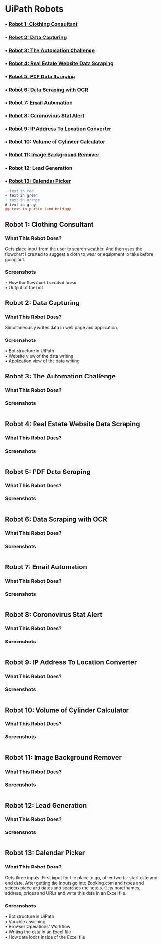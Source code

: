 # UiPath Robots
### • [Robot 1: Clothing Consultant](#robot-1)
### • [Robot 2: Data Capturing](#robot-2)
### • [Robot 3: The Automation Challenge](#robot-3)
### • [Robot 4: Real Estate Website Data Scraping](#robot-4)
### • [Robot 5: PDF Data Scraping](#robot-5)
### • [Robot 6: Data Scraping with OCR](#robot-6)
### • [Robot 7: Email Automation](#robot-7)
### • [Robot 8: Coronovirus Stat Alert](#robot-8)
### • [Robot 9: IP Address To Location Converter](#robot-9)
### • [Robot 10: Volume of Cylinder Calculator](#robot-10)
### • [Robot 11: Image Background Remover](#robot-11)
### • [Robot 12: Lead Generation](#robot-12)
### • [Robot 13: Calendar Picker](#robot-13)

```diff
- text in red
+ text in green
! text in orange
# text in gray
@@ text in purple (and bold)@@
```
## Robot 1: Clothing Consultant <a name="robot-1"></a>
### What This Robot Does?
Gets place input from the user to search weather.
And then uses the flowchart I created to suggest a cloth to wear or equipment to take before going out.
### Screenshots
<div>
  • How the flowchart I created looks
  <div align="center">    
    <img src="https://github.com/FikretGezer/UiPathRobots/assets/64322071/fb380085-6acc-4b8e-ac9e-aecec68a3bc6" alt="" />
  </div>
</div>
<div>
  • Output of the bot
  <div align="center">    
    <img src="https://github.com/FikretGezer/UiPathRobots/assets/64322071/57e70963-7b03-48ee-a806-f925616b82a2" alt="" />
  </div>
</div>

## Robot 2: Data Capturing <a name="robot-2"></a>
### What This Robot Does?
Simultaneously writes data in web page and application.
### Screenshots
<div>
  • Bot structure in UiPath
  <div align="center">    
    <img src="https://github.com/FikretGezer/UiPathRobots/assets/64322071/2080bd92-94a3-4688-a03f-5a00595a3205" alt="" />
  </div>
</div>
<div>
  • Website view of the data writing
  <div align="center">    
    <img src="https://github.com/FikretGezer/UiPathRobots/assets/64322071/4bb357ca-ad53-40bd-8771-8a6543e9db15" alt="" />
  </div>
</div>
<div>
  • Application view of the data writing
  <div align="center">    
    <img src="https://github.com/FikretGezer/UiPathRobots/assets/64322071/499a153e-85d7-4d8a-a2fc-7754619266d1" alt="" />
  </div>
</div>

## Robot 3: The Automation Challenge <a name="robot-3"></a>
### What This Robot Does?
### Screenshots
<div>
  <div align="center">    
    <img src="https://github.com/FikretGezer/UiPathRobots/assets/64322071/1975e013-d2e3-47f8-acb9-5212e2626c14" alt="" />
  </div>
</div>
<div>
  <div align="center">    
    <img src="https://github.com/FikretGezer/UiPathRobots/assets/64322071/8b4ab54a-acf3-49b7-af8a-8507aed6e222" alt="" />
  </div>
</div>
<div>
  <div align="center">    
    <img src="https://github.com/FikretGezer/UiPathRobots/assets/64322071/2f652b1a-8269-4ace-993b-b6e8ae4ebcfb" alt="" />
  </div>
</div>

## Robot 4: Real Estate Website Data Scraping <a name="robot-4"></a>
### What This Robot Does?
### Screenshots
<div>
  <div align="center">    
    <img src="https://github.com/FikretGezer/UiPathRobots/assets/64322071/6d496530-cec2-4237-8441-a337e5222271" alt="" />
  </div>
</div>
<div>
  <div align="center">    
    <img src="https://github.com/FikretGezer/UiPathRobots/assets/64322071/c6c3806d-3f4c-4e33-9ba7-d0335e1abd3a" alt="" />
  </div>
</div>
<div>
  <div align="center">    
    <img src="https://github.com/FikretGezer/UiPathRobots/assets/64322071/e31c8dfc-ebcb-43d6-9708-a70a60ce5d8e" alt="" />
  </div>
</div>
<div>
  <div align="center">    
    <img src="https://github.com/FikretGezer/UiPathRobots/assets/64322071/fc997b2e-109d-42f1-9454-c4a669016376" alt="" />
  </div>
</div>
<div>
  <div align="center">    
    <img src="https://github.com/FikretGezer/UiPathRobots/assets/64322071/10a9150e-c6f8-4ab2-8c64-1439a2ab6601" alt="" />
  </div>
</div>

## Robot 5: PDF Data Scraping <a name="robot-5"></a>
### What This Robot Does?
### Screenshots
<div>
  <div align="center">    
    <img src="https://github.com/FikretGezer/UiPathRobots/assets/64322071/a42ac6a7-b6fd-4d80-89c7-30fe9b4b87f6" alt="" />
  </div>
</div>
<div>
  <div align="center">    
    <img src="https://github.com/FikretGezer/UiPathRobots/assets/64322071/bc81030b-daf4-4c3d-b8e8-a9e4a3cafd41" alt="" />
  </div>
</div>

## Robot 6: Data Scraping with OCR <a name="robot-6"></a>
### What This Robot Does?
### Screenshots
<div>
  <div align="center">    
    <img src="https://github.com/FikretGezer/UiPathRobots/assets/64322071/6c90f997-c0a0-4279-9bfa-3d861f4523b8" alt="" />
  </div>
</div>
<div>
  <div align="center">    
    <img src="https://github.com/FikretGezer/UiPathRobots/assets/64322071/baac3297-a4cb-4a20-8ade-f13c50f849df" alt="" />
  </div>
</div>
<div>
  <div align="center">    
    <img src="https://github.com/FikretGezer/UiPathRobots/assets/64322071/1802bb85-19c3-438d-866f-a9aa17ea4d02" alt="" />
  </div>
</div>
<div>
  <div align="center">    
    <img src="https://github.com/FikretGezer/UiPathRobots/assets/64322071/9ddb703a-b4fd-4b9f-9d73-cf4d531a11ed" alt="" />
  </div>
</div>

## Robot 7: Email Automation <a name="robot-7"></a>
### What This Robot Does?
### Screenshots
<div>
  <div align="center">    
    <img src="https://github.com/FikretGezer/UiPathRobots/assets/64322071/9d632c2b-3a71-4aab-b3c2-a70bcc105193" alt="" />
  </div>
</div>
<div>
  <div align="center">    
    <img src="https://github.com/FikretGezer/UiPathRobots/assets/64322071/836835e2-f905-401b-accc-6aef12921566" alt="" />
  </div>
</div>
<div>
  <div align="center">    
    <img src="https://github.com/FikretGezer/UiPathRobots/assets/64322071/31cd6120-1728-4c7b-b131-7cf6c957010e" alt="" />
  </div>
</div>
<div>
  <div align="center">    
    <img src="https://github.com/FikretGezer/UiPathRobots/assets/64322071/75e25215-7443-497e-b580-58fdf7727b7a" alt="" />
  </div>
</div>
<div>
  <div align="center">    
    <img src="https://github.com/FikretGezer/UiPathRobots/assets/64322071/b518fedc-98ce-4f41-bc63-5a9c805bd993" alt="" />
  </div>
</div>

## Robot 8: Coronovirus Stat Alert <a name="robot-8"></a>
### What This Robot Does?
### Screenshots
<div>
  <div align="center">    
    <img src="https://github.com/FikretGezer/UiPathRobots/assets/64322071/fccdbdac-864a-4a25-b146-684ddee9deaa" alt="" />
  </div>
</div>
<div>
  <div align="center">    
    <img src="https://github.com/FikretGezer/UiPathRobots/assets/64322071/8fd2a27c-f31e-4d0f-89ce-c57f3d503311" alt="" />
  </div>
</div>
<div>
  <div align="center">    
    <img src="https://github.com/FikretGezer/UiPathRobots/assets/64322071/2c72e203-c686-4f27-aee2-a62d6d8b79bf" alt="" />
  </div>
</div>
<div>
  <div align="center">    
    <img src="https://github.com/FikretGezer/UiPathRobots/assets/64322071/6e90bb7d-82ef-4600-9363-8789529ed707" alt="" />
  </div>
</div>

## Robot 9: IP Address To Location Converter <a name="robot-9"></a>
### What This Robot Does?
### Screenshots
<div>
  <div align="center">    
    <img src="https://github.com/FikretGezer/UiPathRobots/assets/64322071/2b53f6b8-03f0-4432-a859-d10f2e1853ea" alt="" />
  </div>
</div>
<div>
  <div align="center">    
    <img src="https://github.com/FikretGezer/UiPathRobots/assets/64322071/a34762f0-ddd4-4263-b4a9-4bb76eaca268" alt="" />
  </div>
</div>
<div>
  <div align="center">    
    <img src="https://github.com/FikretGezer/UiPathRobots/assets/64322071/0e82206c-781c-41ac-b266-039ed88ec5c4" alt="" />
  </div>
</div>

## Robot 10: Volume of Cylinder Calculator <a name="robot-10"></a>
### What This Robot Does?
### Screenshots
<div>
  <div align="center">    
    <img src="https://github.com/FikretGezer/UiPathRobots/assets/64322071/05993710-9485-42e1-8e10-3ad714c23191" alt="" />
  </div>
</div>
<div>
  <div align="center">    
    <img src="https://github.com/FikretGezer/UiPathRobots/assets/64322071/84ccc176-44bc-4559-a531-e478eeeb24e2" alt="" />
  </div>
</div>
<div>
  <div align="center">    
    <img src="https://github.com/FikretGezer/UiPathRobots/assets/64322071/a3d07cf8-2177-4e85-b4df-4d078185cfbe" alt="" />
  </div>
</div>

## Robot 11: Image Background Remover <a name="robot-11"></a>
### What This Robot Does?
### Screenshots
<div>
  <div align="center">    
    <img src="https://github.com/FikretGezer/UiPathRobots/assets/64322071/d1c2e73d-9314-40a8-bdb9-ed83dfafa381" alt="" />
  </div>
</div>
<div>
  <div align="center">    
    <img src="https://github.com/FikretGezer/UiPathRobots/assets/64322071/6865c4ff-c89f-4cdf-a1bd-68de4427ae1a" alt="" />
  </div>
</div>
<div>
  <div align="center">    
    <img src="https://github.com/FikretGezer/UiPathRobots/assets/64322071/5b56a27a-fee6-4f7b-a817-891f44bf8663" alt="" />
  </div>
</div>
<div>
  <div align="center">    
    <img src="https://github.com/FikretGezer/UiPathRobots/assets/64322071/843b4a58-5cd2-4acb-91ba-d6e0bb0724c7" alt="" />
  </div>
</div>
<div>
  <div align="center">    
    <img src="https://github.com/FikretGezer/UiPathRobots/assets/64322071/da3c2cfd-93f2-4753-b5e4-9eaa43cb1c06" alt="" />
  </div>
</div>

## Robot 12: Lead Generation <a name="robot-12"></a>
### What This Robot Does?
### Screenshots
<div>
  <div align="center">    
    <img src="https://github.com/FikretGezer/UiPathRobots/assets/64322071/37d39579-8b25-4c30-bee9-e616c4c837c8" alt="" />
  </div>
</div>
<div>
  <div align="center">    
    <img src="https://github.com/FikretGezer/UiPathRobots/assets/64322071/78d6c454-7aec-48fb-a0c9-5565f132908e" alt="" />
  </div>
</div>
<div>
  <div align="center">    
    <img src="https://github.com/FikretGezer/UiPathRobots/assets/64322071/aa4ce264-ae1e-4d84-95ba-7c543bdc46d0" alt="" />
  </div>
</div>
<div>
  <div align="center">    
    <img src="https://github.com/FikretGezer/UiPathRobots/assets/64322071/9f542173-1a4f-4a71-a0aa-f729e98b1883" alt="" />
  </div>
</div>
<div>
  <div align="center">    
    <img src="https://github.com/FikretGezer/UiPathRobots/assets/64322071/24eed79d-ce43-4204-b674-b14e248dd662" alt="" />
  </div>
</div>

## Robot 13: Calendar Picker <a name="robot-13"></a>
### What This Robot Does?
Gets three inputs. First input for the place to go, other two for start date and end date. After getting the inputs go into Booking.com and types and selects place and dates and searches the hotels. Gets hotel names, address, prices and URLs and write this data in an Excel file.
### Screenshots
<div>
  • Bot structure in UiPath
  <div align="center">    
    <img src="https://github.com/FikretGezer/UiPathRobots/assets/64322071/872937c0-c057-4442-9d81-1a7d2507901e" alt="" />
  </div>
</div>
<div>
  • Variable assigning
  <div align="center">    
    <img src="https://github.com/FikretGezer/UiPathRobots/assets/64322071/aae2122d-00da-461c-bcc2-ffcb0e3e9da5" alt="" />
  </div>
</div>
<div>
  • Browser Operations' Workflow
  <div align="center">    
    <img src="https://github.com/FikretGezer/UiPathRobots/assets/64322071/cac60ec8-9299-4142-af12-d67f6d09abe5" alt="" />
  </div>
</div>
<div>
  • Writing the data in an Excel file
  <div align="center">    
    <img src="https://github.com/FikretGezer/UiPathRobots/assets/64322071/fb9b0f7d-041b-4919-8200-153ea40000eb" alt="" />
  </div>
</div>
<div>
  • How data looks inside of the Excel file
  <div align="center">    
    <img src="https://github.com/FikretGezer/UiPathRobots/assets/64322071/21901a90-8d29-4661-a7b5-d4b911e5d023" alt="" />
  </div>
</div>
